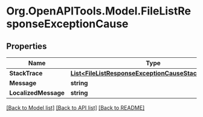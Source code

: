 # Org.OpenAPITools.Model.FileListResponseExceptionCause

## Properties

Name | Type | Description | Notes
------------ | ------------- | ------------- | -------------
**StackTrace** | [**List&lt;FileListResponseExceptionCauseStackTraceInner&gt;**](FileListResponseExceptionCauseStackTraceInner.md) |  | [optional] 
**Message** | **string** |  | [optional] 
**LocalizedMessage** | **string** |  | [optional] 

[[Back to Model list]](../../README.md#documentation-for-models) [[Back to API list]](../../README.md#documentation-for-api-endpoints) [[Back to README]](../../README.md)

